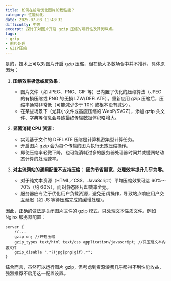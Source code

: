 ```yaml
---
title: 如何在前端优化图片加载性能？
category: 性能优化
date: 2025-07-08 11:48:32
difficulty: 中等
excerpt: 探讨了对图片开启 gzip 压缩的可行性及其优缺点。
tags:
- gzip
- 图片处理
- GZIP压缩
---
```

是的，技术上可以对图片开启 gzip 压缩，但在绝大多数场合中并不推荐，具体原因为：

1.  **压缩效率极低或反效果**：
    -   图片文件（如 JPEG、PNG、GIF 等）已内置了优化的压缩算法（JPEG 的有损压缩或 PNG 的无损 LZW/DEFLATE）。重新应用 gzip 压缩后，压缩率通常非常低（可能减少少于 10% 或根本没有减少）。
    -   在某些场景下（尤其小文件或高度压缩的 WebP/SVGZ），添加 gzip 头文件、字典等信息会导致最终传输数据体积略增大。

2.  **显著消耗 CPU 资源**：
    -   实现基于文件的 DEFLATE 压缩是计算机密集型计算任务。
    -   开启图片 gzip 会为每个传输的图片执行无效压缩操作。
    -   即使压缩率轻微下降，也可能消耗过多的服务器处理器时间并减缓网站动态计算的处理速率。

3.  **对主流网站的通用配置不支持压缩：
    因为节省带宽、处理效率提升几乎为零。**
    -   对于纯文本资源（HTML／CSS、JavaScript）平均压缩效果可达 60%～70%（约 60%），而对静态图片却效率全无。
    -   服务器应专注于优化用户负载资源，避免无谓操作，导致站点响应用户交互延迟（如 JS 等待压缩完成的缓慢处理）。

因此，正确的做法是关闭图片文件的 gzip 模式，只处理文本性质文件。例如 Nginx 服务器配置：
```
server {
    //...
    gzip on; //开启压缩
    gzip_types text/html text/css application/javascript; //只压缩文本内容文件
    gzip_disable ".*?(jpg|png|gif).*";
}
```

综合而言，虽然可以运行图片 gzip，但考虑到资源浪费几乎都得不到性能收益，强烈推荐不启用这一配置设置。
